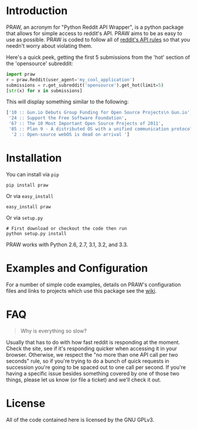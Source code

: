 # Introduction

PRAW, an acronym for "Python Reddit API Wrapper", is a python package that
allows for simple access to reddit's API. PRAW aims to be as easy to use as
possible. PRAW is coded to follow all of [reddit's API
rules](https://github.com/reddit/reddit/wiki/API) so that you needn't worry
about violating them.

Here's a quick peek, getting the first 5 submissions from
the 'hot' section of the 'opensource' subreddit:

```python
import praw
r = praw.Reddit(user_agent='my_cool_application')
submissions = r.get_subreddit('opensource').get_hot(limit=5)
[str(x) for x in submissions]
```

This will display something similar to the following:

```python
['10 :: Gun.io Debuts Group Funding for Open Source Projects\n Gun.io',
 '24 :: Support the Free Software Foundation',
 '67 :: The 10 Most Important Open Source Projects of 2011',
 '85 :: Plan 9 - A distributed OS with a unified communication protocol and I/O...',
  '2 :: Open-source webOS is dead on arrival ']
```

# Installation
You can install via `pip`

    pip install praw

Or via `easy_install`

    easy_install praw

Or via `setup.py`

    # First download or checkout the code then run
    python setup.py install

PRAW works with Python 2.6, 2.7, 3.1, 3.2, and 3.3.

# Examples and Configuration

For a number of simple code examples, details on PRAW's
configuration files and links to projects which use this package see the
[wiki](https://github.com/praw-dev/praw/wiki).


# FAQ
> Why is everything so slow?

Usually that has to do with how fast reddit is responding at the moment. Check
the site, see if it's responding quicker when accessing it in your browser.
Otherwise, we respect the "no more than one API call per two seconds" rule, so
if you're trying to do a bunch of quick requests in succession you're going to
be spaced out to one call per second. If you're having a specific issue besides
something covered by one of those two things, please let us know (or file a
ticket) and we'll check it out.


# License
All of the code contained here is licensed by the GNU GPLv3.
